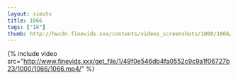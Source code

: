 ```yaml
--- 
layout: sieutv
title: 1066
tags: ["1k"]
thumb: http://hwcdn.finevids.xxx/contents/videos_screenshots/1000/1066/preview.mp4.jpg
---
```

{% include video src="http://www.finevids.xxx/get_file/1/49f0e546db4fa0552c9c9a1f06727b23/1000/1066/1066.mp4/" %} 
